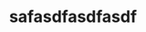 ---
title: safasdfasdfasdf
redirect_to: https://drive.google.com/file/d/1IFXIprf4uOAk8B19lAkzEgg5fu0upwf3/view?usp=sharing 
redirect_from: 
  - /jkaksj
  - /jkaksj
  - /aSas
---